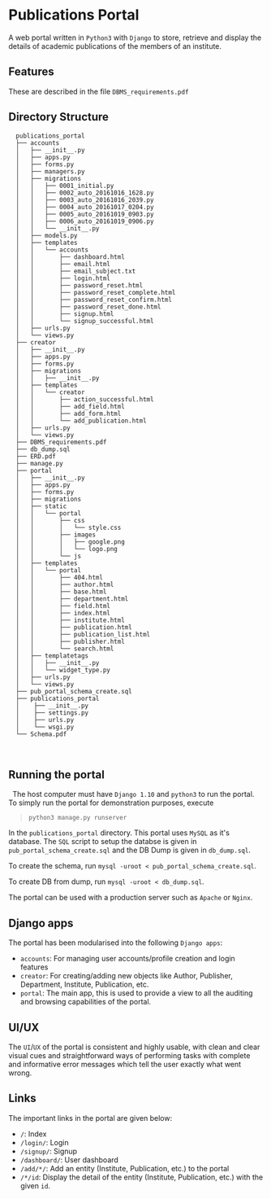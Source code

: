 # Publications Portal

A web portal written in `Python3` with `Django` to store, retrieve and display the details of academic publications of the members of an institute.

## Features

These are described in the file `DBMS_requirements.pdf`

## Directory Structure

      publications_portal
      ├── accounts
      │   ├── __init__.py
      │   ├── apps.py
      │   ├── forms.py
      │   ├── managers.py
      │   ├── migrations
      │   │   ├── 0001_initial.py
      │   │   ├── 0002_auto_20161016_1628.py
      │   │   ├── 0003_auto_20161016_2039.py
      │   │   ├── 0004_auto_20161017_0204.py
      │   │   ├── 0005_auto_20161019_0903.py
      │   │   ├── 0006_auto_20161019_0906.py
      │   │   └── __init__.py
      │   ├── models.py
      │   ├── templates
      │   │   └── accounts
      │   │       ├── dashboard.html
      │   │       ├── email.html
      │   │       ├── email_subject.txt
      │   │       ├── login.html
      │   │       ├── password_reset.html
      │   │       ├── password_reset_complete.html
      │   │       ├── password_reset_confirm.html
      │   │       ├── password_reset_done.html
      │   │       ├── signup.html
      │   │       └── signup_successful.html
      │   ├── urls.py
      │   └── views.py
      ├── creator
      │   ├── __init__.py
      │   ├── apps.py
      │   ├── forms.py
      │   ├── migrations
      │   │   ├── __init__.py
      │   ├── templates
      │   │   └── creator
      │   │       ├── action_successful.html
      │   │       ├── add_field.html
      │   │       ├── add_form.html
      │   │       └── add_publication.html
      │   ├── urls.py
      │   └── views.py
      ├── DBMS_requirements.pdf
      ├── db_dump.sql
      ├── ERD.pdf
      ├── manage.py
      ├── portal
      │   ├── __init__.py
      │   ├── apps.py
      │   ├── forms.py
      │   ├── migrations
      │   ├── static
      │   │   └── portal
      │   │       ├── css
      │   │       │   └── style.css
      │   │       ├── images
      │   │       │   ├── google.png
      │   │       │   └── logo.png
      │   │       └── js
      │   ├── templates
      │   │   └── portal
      │   │       ├── 404.html
      │   │       ├── author.html
      │   │       ├── base.html
      │   │       ├── department.html
      │   │       ├── field.html
      │   │       ├── index.html
      │   │       ├── institute.html
      │   │       ├── publication.html
      │   │       ├── publication_list.html
      │   │       ├── publisher.html
      │   │       └── search.html
      │   ├── templatetags
      │   │   ├── __init__.py
      │   │   └── widget_type.py
      │   ├── urls.py
      │   └── views.py
      ├── pub_portal_schema_create.sql
      ├── publications_portal
      │    ├── __init__.py
      │    ├── settings.py
      │    ├── urls.py
      │    └── wsgi.py
      └── Schema.pdf
 
## Running the portal
 
The host computer must have `Django 1.10` and `python3` to run the portal. To simply run the portal for demonstration purposes, execute

> `python3 manage.py runserver`

In the `publications_portal` directory. This portal uses `MySQL` as it's database. The `SQL` script to setup the databse is given in `pub_portal_schema_create.sql` and the DB Dump is given in `db_dump.sql`.

To create the schema, run `mysql -uroot < pub_portal_schema_create.sql`.

To create DB from dump, run `mysql -uroot < db_dump.sql`.

The portal can be used with a production server such as `Apache` or `Nginx`.

## Django apps

The portal has been modularised into the following `Django apps`:
* `accounts`: For managing user accounts/profile creation and login features
* `creator`: For creating/adding new objects like Author, Publisher, Department, Institute, Publication, etc.
* `portal`: The main app, this is used to provide a view to all the auditing and browsing capabilities of the portal.

## UI/UX

The `UI`/`UX` of the portal is consistent and highly usable, with clean and clear visual cues and straightforward ways of performing tasks with complete and informative error messages which tell the user exactly what went wrong.

## Links

The important links in the portal are given below:
* `/`: Index
* `/login/`: Login
* `/signup/`: Signup
* `/dashboard/`: User dashboard
* `/add/*/`: Add an entity (Institute, Publication, etc.) to the portal
* `/*/id`: Display the detail of the entity (Institute, Publication, etc.) with the given `id`.
